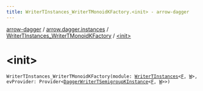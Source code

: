 ```yaml
---
title: WriterTInstances_WriterTMonoidKFactory.<init> - arrow-dagger
---
```


[arrow-dagger](../../index.html) / [arrow.dagger.instances](../index.html) / [WriterTInstances_WriterTMonoidKFactory](index.html) / [&lt;init&gt;](./-init-.html)

# &lt;init&gt;

`WriterTInstances_WriterTMonoidKFactory(module: `[`WriterTInstances`](../-writer-t-instances/index.html)`<`[`F`](index.html#F)`, `[`W`](index.html#W)`>, evProvider: Provider<`[`DaggerWriterTSemigroupKInstance`](../-dagger-writer-t-semigroup-k-instance/index.html)`<`[`F`](index.html#F)`, `[`W`](index.html#W)`>>)`